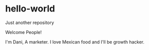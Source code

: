 # hello-world
Just another repository

Welcome People!

I'm Dani, A marketer.
I love Mexican food and I'll be growth hacker.
